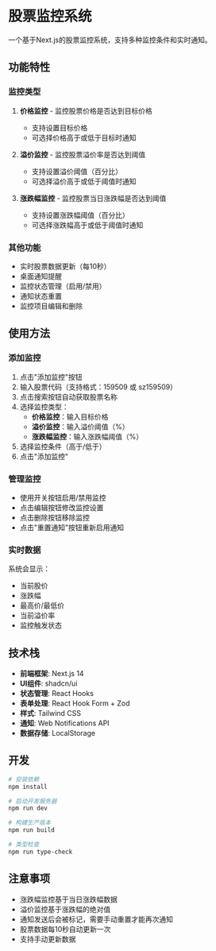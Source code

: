 # 股票监控系统

一个基于Next.js的股票监控系统，支持多种监控条件和实时通知。

## 功能特性

### 监控类型

1. **价格监控** - 监控股票价格是否达到目标价格
   - 支持设置目标价格
   - 可选择价格高于或低于目标时通知

2. **溢价监控** - 监控股票溢价率是否达到阈值
   - 支持设置溢价阈值（百分比）
   - 可选择溢价高于或低于阈值时通知

3. **涨跌幅监控** - 监控股票当日涨跌幅是否达到阈值
   - 支持设置涨跌幅阈值（百分比）
   - 可选择涨跌幅高于或低于阈值时通知

### 其他功能

- 实时股票数据更新（每10秒）
- 桌面通知提醒
- 监控状态管理（启用/禁用）
- 通知状态重置
- 监控项目编辑和删除

## 使用方法

### 添加监控

1. 点击"添加监控"按钮
2. 输入股票代码（支持格式：159509 或 sz159509）
3. 点击搜索按钮自动获取股票名称
4. 选择监控类型：
   - **价格监控**：输入目标价格
   - **溢价监控**：输入溢价阈值（%）
   - **涨跌幅监控**：输入涨跌幅阈值（%）
5. 选择监控条件（高于/低于）
6. 点击"添加监控"

### 管理监控

- 使用开关按钮启用/禁用监控
- 点击编辑按钮修改监控设置
- 点击删除按钮移除监控
- 点击"重置通知"按钮重新启用通知

### 实时数据

系统会显示：
- 当前股价
- 涨跌幅
- 最高价/最低价
- 当前溢价率
- 监控触发状态

## 技术栈

- **前端框架**: Next.js 14
- **UI组件**: shadcn/ui
- **状态管理**: React Hooks
- **表单处理**: React Hook Form + Zod
- **样式**: Tailwind CSS
- **通知**: Web Notifications API
- **数据存储**: LocalStorage

## 开发

```bash
# 安装依赖
npm install

# 启动开发服务器
npm run dev

# 构建生产版本
npm run build

# 类型检查
npm run type-check
```

## 注意事项

- 涨跌幅监控基于当日涨跌幅数据
- 溢价监控基于涨跌幅的绝对值
- 通知发送后会被标记，需要手动重置才能再次通知
- 股票数据每10秒自动更新一次
- 支持手动更新数据
